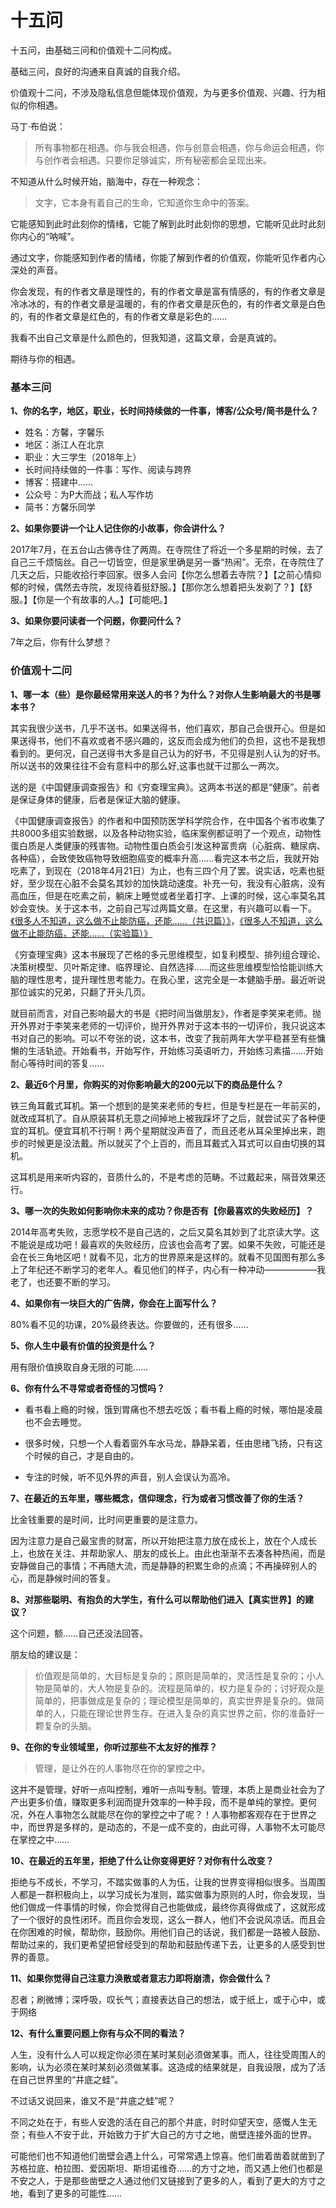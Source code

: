 # 十五问

十五问，由基础三问和价值观十二问构成。

基础三问，良好的沟通来自真诚的自我介绍。

价值观十二问，不涉及隐私信息但能体现价值观，为与更多价值观、兴趣、行为相似的你相遇。

马丁·布伯说：
> 所有事物都在相遇。你与我会相遇，你与创意会相遇，你与命运会相遇，你与创作者会相遇。只要你足够诚实，所有秘密都会呈现出来。

不知道从什么时候开始，脑海中，存在一种观念：
> 文字，它本身有着自己的生命，它知道你生命中的答案。

它能感知到此时此刻你的情绪，它能了解到此时此刻你的思想，它能听见此时此刻你内心的“呐喊”。

通过文字，你能感知到作者的情绪，你能了解到作者的价值观，你能听见作者内心深处的声音。

你会发现，有的作者文章是理性的，有的作者文章是富有情感的，有的作者文章是冷冰冰的，有的作者文章是温暖的，有的作者文章是灰色的，有的作者文章是白色的，有的作者文章是红色的，有的作者文章是彩色的……

我看不出自己文章是什么颜色的，但我知道，这篇文章，会是真诚的。

期待与你的相遇。

### 基本三问

**1、你的名字，地区，职业，长时间持续做的一件事，博客/公众号/简书是什么？**

- 姓名：方馨，字馨乐
- 地区：浙江人在北京
- 职业：大三学生（2018年上）
- 长时间持续做的一件事：写作、阅读与跨界
- 博客：搭建中……
- 公众号：为P大而战；私人写作坊
- 简书：方馨乐同学

**2、如果你要讲一个让人记住你的小故事，你会讲什么？**

2017年7月，在五台山古佛寺住了两周。在寺院住了将近一个多星期的时候，去了自己三千烦恼丝。自己一切皆空，但是家里确是另一番“热闹”。无奈，在寺院住了几天之后，只能收拾行李回家。很多人会问【你怎么想着去寺院？】【之前心情抑郁的时候，偶然去寺院，发现待着挺舒服。】【那你怎么想着把头发剃了？】【舒服。】【你是一个有故事的人。】【可能吧。】

**3、如果你要问读者一个问题，你要问什么？**

7年之后，你有什么梦想？

### 价值观十二问

**1、哪一本（些）是你最经常用来送人的书？为什么？对你人生影响最大的书是哪本书？**

其实我很少送书，几乎不送书。如果送得书，他们喜欢，那自己会很开心。但是如果送得书，他们不喜欢或者不感兴趣的，这反而会成为他们的负担，这也不是我想看到的。更何况，自己送得书大多是自己认为的好书，不见得是别人认为的好书。所以送书的效果往往不会有意料中的那么好,这事也就干过那么一两次。

送的是《中国健康调查报告》和《穷查理宝典》。这两本书送的都是“健康”。前者是保证身体的健康，后者是保证大脑的健康。

《中国健康调查报告》的作者和中国预防医学科学院合作，在中国各个省市收集了共8000多组实验数据，以及各种动物实验，临床案例都证明了一个观点，动物性蛋白质是人类健康的残害物。动物性蛋白质会引发这种富贵病（心脏病、糖尿病、各种癌），会致使致癌物导致细胞癌变的概率升高……看完这本书之后，我就开始吃素了，到现在（2018年4月21日）为止，也有三四个月了罢。说实话，吃素也挺好，至少现在心脏不会莫名其妙的加快跳动速度。补充一句，我没有心脏病，没有高血压，但是在吃素之前，躺床上睡觉或者坐着打字、上课的时候，这心率莫名其妙会变快。关于这本书，之前自己写过两篇文章。在这里，有兴趣可以看一下。[《很多人不知道，这么做不止能防癌，还能……（共识篇）》](https://mp.weixin.qq.com/s/R1GUg9u-Fu0ALNkRYV1zzQ)，[《很多人不知道，这么做不止能防癌，还能……（实验篇）》](https://mp.weixin.qq.com/s/QKq-DHSN4L5FETRSy6cK4w)

《穷查理宝典》这本书展现了芒格的多元思维模型，如复利模型、排列组合理论、决策树模型、贝叶斯定律、临界理论、自然选择……而这些思维模型恰恰能训练大脑的理性思考，提升理性思考能力。在我心里，这完全是一本健脑手册。最近听说那位诚实的兄弟，只翻了开头几页。

就目前而言，对自己影响最大的书是《把时间当做朋友》，作者是李笑来老师。抛开外界对于李笑来老师的一切评价，抛开外界对于这本书的一切评价，我只说这本书对自己的影响。可以不夸张的说，这本书，改变了我前两年大学平稳甚至有些慵懒的生活轨迹。开始看书，开始写作，开始练习英语听力，开始练习素描……开始耐心等待时间的答复……

**2、最近6个月里，你购买的对你影响最大的200元以下的商品是什么？**

铁三角耳戴式耳机。第一个想到的是笑来老师的专栏，但是专栏是在一年前买的，就改成耳机了。自从原装耳机无意之间掉地上被我踩坏了之后，就尝试买了各种便宜的耳机。便宜耳机不行啊！两个星期就没声音了，而且还老从耳朵里掉出来，跑步的时候更是没法戴。所以就买了个上百的，而且耳戴式入耳式可以自由切换的耳机。

这耳机是用来听内容的，音质什么的，不是考虑的范畴。不过戴起来，隔音效果还行。

**3、哪一次的失败如何影响你未来的成功？你是否有【你最喜欢的失败经历】？**

2014年高考失败，志愿学校不是自己选的，之后又莫名其妙到了北京读大学。这不能说是成功吧！最喜欢的失败经历，应该也会高考了罢。如果不失败，可能还是会在长三角地区吧！就看不见，北方的世界原来是这样的。就看不见国图有那么多上了年纪还不断学习的老年人。看见他们的样子，内心有一种冲动——————我老了，也还要不断的学习。

**4、如果你有一块巨大的广告牌，你会在上面写什么？**

80%看不见的功课，20%最终表达。你要做的，还有很多……

**5、你人生中最有价值的投资是什么？**

用有限价值换取自身无限的可能……

**6、你有什么不寻常或者奇怪的习惯吗？**

- 看书看上瘾的时候，饿到胃痛也不想去吃饭；看书看上瘾的时候，哪怕是凌晨也不会去睡觉。

- 很多时候，只想一个人看着窗外车水马龙，静静呆着，任由思绪飞扬，只有这个时候的自己，才是自由的。

- 专注的时候，听不见外界的声音，别人会误认为高冷。

**7、在最近的五年里，哪些概念，信仰理念，行为或者习惯改善了你的生活？**

比金钱重要的是时间，比时间更重要的是注意力。

因为注意力是自己最宝贵的财富，所以开始把注意力放在成长上，放在个人成长上，也放在关注、并帮助家人、朋友的成长上。由此也渐渐不去凑各种热闹，而是安静做自己的事情；不再随大流，而是静静的积累生命的点滴；不再操碎别人的心，而是静候时间的答复。

**8、对那些聪明、有抱负的大学生，有什么可以帮助他们进入【真实世界】的建议？**

这个问题，额……自己还没法回答。

朋友给的建议是：

> 价值观是简单的，大目标是复杂的；原则是简单的，灵活性是复杂的；小人物是简单的，大人物是复杂的。流程是简单的，权力是复杂的；讨好观众是简单的，把事做成是复杂的；理论模型是简单的，真实世界是复杂的。做简单的人，只能在理论世界生存。在进入复杂的真实世界之前，你的准备好一颗复杂的头脑。

**9、在你的专业领域里，你听过那些不太友好的推荐？**

> 管理，是让外在的人事物尽在你的掌控之中。

这并不是管理，好听一点叫控制，难听一点叫专制。管理，本质上是商业社会为了产出更多价值，赚取更多利润而提升效率的一种手段，而不是单纯的掌控。更何况，外在人事物怎么就能尽在你的掌控之中了呢？！人事物都客观存在于世界之中，而世界是多样的，是动态的，不是一成不变的，由此可得，人事物不太可能尽在掌控之中……

**10、在最近的五年里，拒绝了什么让你变得更好？对你有什么改变？**

拒绝与不成长，不学习，不踏实做事的人为伍，让我的世界变得相似很多。当周围人都是一群积极向上，以学习成长为准则，踏实做事为原则的人时，你会发现，当他们做成一件事情的时候，你会觉得自己也能做成，最终你真得做成了，这就形成了一个很好的良性闭环。而且你会发现，这么一群人，他们不会说风凉话。而且会在你困难的时候，帮助你，鼓励你。用他们自己的话说，我们都是一路被人鼓励、帮助过来的，我们更希望把曾经受到的帮助和鼓励传递下去，让更多的人感受到世界的善意。

**11、如果你觉得自己注意力涣散或者意志力即将崩溃，你会做什么？**

忍者；刷微博；深呼吸，叹长气；直接表达自己的想法，或于纸上，或于心中，或于网络

**12、有什么重要问题上你有与众不同的看法？**

人生，没有什么人可以规定你必须在某时某刻必须做某事。而人，往往受周围人的影响，认为必须在某时某刻必须做某事。这造成的结果就是，自我设限，成为了活在自己世界里的“井底之蛙”。

不过话又说回来，谁又不是“井底之蛙”呢？

不同之处在于，有些人安逸的活在自己的那个井底，时时仰望天空，感慨人生无奈；有些人不安于此，开始致力于扩大自己的方寸之地，凿壁连接外面的世界。

可能他们也不知道他们凿壁会遇上什么，可常常遇上惊喜。他们凿着凿着就凿到了苏格拉底、柏拉图、爱因斯坦、斯坦诺维奇……的方寸之地，而又遇上他们也都是不安之人，于是那些凿壁之人通过他们又链接到了更多的人，看到了更大的方寸之地，看到了更多的可能性……
